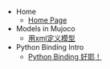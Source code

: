 <!-- _sidebar.md -->
* Home
  * [Home Page](_source/HomePage.md) <!--注意这里是相对路径-->
* Models in Mujoco
  * [用xml定义模型](_source/Models_in_Mujoco/mujoco_models.md)
* Python Binding Intro
  * [Python Binding  好耶！](_source/Mujoco_Python_Binding/mujoco_python_binding.md)
